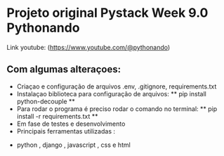 # Projeto original Pystack Week 9.0 Pythonando

Link youtube: (https://www.youtube.com/@pythonando)

##  Com algumas alteraçoes:

- Criaçao e configuração de arquivos .env, .gitignore, requirements.txt
- Instalaçao biblioteca para configuração de arquivos: 
    ** pip install python-decouple **
- Para rodar o programa é preciso rodar o comando no terminal:
    ** pip install -r requirements.txt **
- Em fase de testes e desenvolvimento
- Principais ferramentas utilizadas :
 * python , django , javascript , css e html